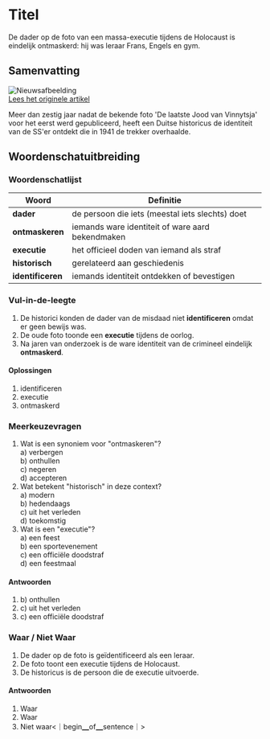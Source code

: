 # Titel

De dader op de foto van een massa-executie tijdens de Holocaust is eindelijk ontmaskerd: hij was leraar Frans, Engels en gym.

## Samenvatting

![Nieuwsafbeelding](https://prod-img.standaard.be/public/nieuws/l0z2sy-gettyimages-461733515.jpg/alternates/BASE_SIXTEEN_NINE/GettyImages-461733515.jpg)   
[Lees het originele artikel](https://www.standaard.be/buitenland/dader-op-foto-massa-executie-holocaust-eindelijk-achterhaald-hij-was-leraar-frans-engels-en-gymnastiek/97293860.html)

Meer dan zestig jaar nadat de bekende foto 'De laatste Jood van Vinnytsja' voor het eerst werd gepubliceerd, heeft een Duitse historicus de identiteit van de SS'er ontdekt die in 1941 de trekker overhaalde.

## Woordenschatuitbreiding

### Woordenschatlijst

| Woord | Definitie |
|-------|-----------|
| **dader** | de persoon die iets (meestal iets slechts) doet |
| **ontmaskeren** | iemands ware identiteit of ware aard bekendmaken |
| **executie** | het officieel doden van iemand als straf |
| **historisch** | gerelateerd aan geschiedenis |
| **identificeren** | iemands identiteit ontdekken of bevestigen |

### Vul-in-de-leegte
1. De historici konden de dader van de misdaad niet __identificeren__ omdat er geen bewijs was.  
2. De oude foto toonde een __executie__ tijdens de oorlog.  
3. Na jaren van onderzoek is de ware identiteit van de crimineel eindelijk __ontmaskerd__.  

#### Oplossingen
1. identificeren  
2. executie  
3. ontmaskerd  

### Meerkeuzevragen
1. Wat is een synoniem voor "ontmaskeren"?  
   a) verbergen  
   b) onthullen  
   c) negeren  
   d) accepteren  
2. Wat betekent "historisch" in deze context?  
   a) modern  
   b) hedendaags  
   c) uit het verleden  
   d) toekomstig  
3. Wat is een "executie"?  
   a) een feest  
   b) een sportevenement  
   c) een officiële doodstraf  
   d) een feestmaal  

#### Antwoorden
1. b) onthullen  
2. c) uit het verleden  
3. c) een officiële doodstraf  

### Waar / Niet Waar
1. De dader op de foto is geïdentificeerd als een leraar.  
2. De foto toont een executie tijdens de Holocaust.  
3. De historicus is de persoon die de executie uitvoerde.  

#### Antwoorden
1. Waar  
2. Waar  
3. Niet waar<｜begin▁of▁sentence｜>